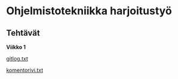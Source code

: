 # Ohjelmistotekniikka harjoitustyö

## Tehtävät

**Viikko 1**

[gitlog.txt](https://github.com/gitblast/ot-harjoitustyo/blob/master/laskarit/viikko1/gitlog.txt)

[komentorivi.txt](https://github.com/gitblast/ot-harjoitustyo/blob/master/laskarit/viikko1/komentorivi.txt)

